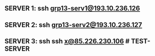 SERVER 1:      ssh grp13-serv1@193.10.236.126      
------------------------------------------------------------------
SERVER 2:      ssh grp13-serv2@193.10.236.127
------------------------------------------------------------------
SERVER 3:      ssh ssh x@85.226.230.106             # TEST-SERVER
------------------------------------------------------------------
